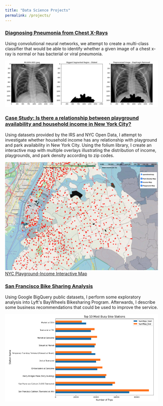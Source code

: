 ```yaml
---
title: "Data Science Projects"
permalink: /projects/
---
```



### [Diagnosing Pneumonia from Chest X-Rays](https://github.com/juliantsang1/Pneumonia_XRays/blob/master/W207_Final_Project_Kaggle_compatability_v2_Apples_to_Apples.ipynb)
Using convolutional neural networks, we attempt to create a multi-class classifier that would be able to identify whether a given image of a chest x-ray is normal or has bacterial or viral pneumonia.

![X-Ray Preprocessing Demo](/images/pneumonia_chest_xray_preprocessing.png)


### [Case Study: Is there a relationship between playground availability and household income in New York City?](https://github.com/juliantsang1/NYCIncomePlaygrounds/blob/master/IncomeVsPlayground%20-%20Final-revised.ipynb)
Using datasets provided by the IRS and NYC Open Data, I attempt to investigate whether household income has any relationship with playground and park availability in New York City. Using the folium library, I create an interactive map with multiple overlays illustrating the distribution of income, playgrounds, and park density according to zip codes.

![Interactive Map](/images/NYC_Parks_image.png)
[NYC Playground-Income Interactive Map](https://juliantsang1.github.io/NYC-Income-Playgrounds/NYC_Choropleth_Map.html)



### [San Francisco Bike Sharing Analysis](https://github.com/juliantsang1/SFBikeshare/blob/master/Project_1.ipynb)
Using Google BigQuery public datasets, I perform some exploratory analysis into Lyft's BayWheels Bikesharing Program. Afterwards, I describe some business recommendations that could be used to improve the service.

![SF Bikeshare chart](/images/sf_bikeshare_chart_image.png)
